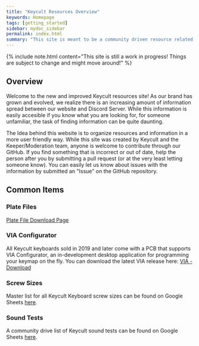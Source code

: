 ```yaml
---
title: "Keycult Resources Overview"
keywords: Homepage
tags: [getting_started]
sidebar: mydoc_sidebar
permalink: index.html
summary: "This site is meant to be a community driven resource related to Keycult products. Please feel free to make suggestions and contribute through our GitHub linked above."
---
```


{% include note.html content="This site is still a work in progress! Things are subject to change and might move around!" %}

## Overview

Welcome to the new and improved Keycult resources site! As our brand has grown and evolved, we realize there is an increasing amount of information spread between our website and Discord Server. While this information is easily accesible if you know what you are looking for, for someone unfamiliar, the task of finding information can be quite daunting.

The Idea behind this website is to organize resources and information in a more user friendly way. While this site was created by Keycult and the Keeper/Moderation team, anyone is welcome to contribute through our GitHub. If you find something that is incorrect or out of date, help the person after you by submitting a pull request (or at the very least letting someone know). You can easily let us know about issues with the information by submitted an "Issue" on the GitHub repository.

## Common Items

### Plate Files

[Plate File Download Page](/downloads_plate_files.html)

### VIA Configurator

All Keycult keyboards sold in 2019 and later come with a PCB that supports VIA Configurator, an in-development desktop application for programming your keymap on the fly. You can download the latest VIA release here: [VIA - Download](https://caniusevia.com)

### Screw Sizes

Master list for all Keycult Keyboard screw sizes can be found on Google Sheets [here](https://docs.google.com/spreadsheets/d/1tgXhPeQ_tqhAteQD2QoLbDey6k4PH0UQvaj127xx6kE/edit#gid=0).

### Sound Tests

A community drive list of Keycult sound tests can be found on Google Sheets [here](https://docs.google.com/spreadsheets/d/1W05Um-6QkimrJnWbXXx35PTlbP9_FNA_c-h_VH71U-c/edit#gid=0).